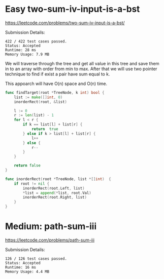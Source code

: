 # Easy two-sum-iv-input-is-a-bst
https://leetcode.com/problems/two-sum-iv-input-is-a-bst/

Submission Details:

```
422 / 422 test cases passed.
Status: Accepted
Runtime: 28 ms
Memory Usage: 7.9 MB
```

We will traverse through the tree and get all value in this tree and save them in to an array with order from min to max. 
After that we will use two pointer technique to find if exist a pair have sum equal to k.

This appoarch will have O(n) space and O(n) time.


```Go
func findTarget(root *TreeNode, k int) bool {
	list := make([]int, 0)
	inorderRect(root, &list)

	l := 0
	r := len(list) - 1
	for l < r {
		if k == list[l] + list[r] {
			return  true
		} else if k > list[l] + list[r] {
			l++
		} else {
			r--
		}
	}

	return false
}

func inorderRect(root *TreeNode, list *[]int)  {
	if root != nil {
		inorderRect(root.Left, list)
		*list = append(*list, root.Val)
		inorderRect(root.Right, list)
	}
}
```

# Medium: path-sum-iii
https://leetcode.com/problems/path-sum-iii

Submission Details:

```
126 / 126 test cases passed.
Status: Accepted
Runtime: 16 ms
Memory Usage: 4.4 MB
```